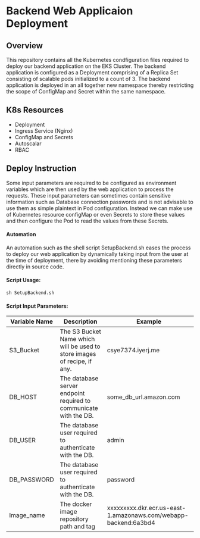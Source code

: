 
# Backend Web Applicaion Deployment
## Overview
This repository contains all the Kubernetes condfiguration files required to deploy our backend application on the EKS Cluster. The backend application is configured as a Deployment comprising of a Replica Set consisting of scalable pods initialized to a count of 3. The backend application is deployed in an all together new namespace thereby restricting the scope of ConfigMap and Secret within the same namespace.


## K8s Resources
- Deployment
- Ingress Service (Nginx)
- ConfigMap and Secrets
- Autoscalar
- RBAC


## Deploy Instruction
Some input parameters are required to be configured as environment variables which are then used by the web application to process the requests. These input parameters can sometimes contain sensitive information such as Database connection passwords and is not advisable to use them as simple plaintext in Pod configuration. Instead we can make use of Kubernetes resource configMap or even Secrets to store these values and then configure the Pod to read the values from these Secrets. <br>

#### Automation
An automation such as the shell script SetupBackend.sh eases the process to deploy our web application by dynamically taking input from the user at the time of deployment, there by avoiding mentioning these parameters directly in source code.

#### Script Usage:
```
sh SetupBackend.sh
```
#### Script Input Parameters:

| Variable Name | Description | Example |
| --- | --- | --- |
|S3_Bucket| The S3 Bucket Name which will be used to store images of recipe, if any. | csye7374.iyerj.me |
|DB_HOST| The database server endpoint required to communicate with the DB.| some_db_url.amazon.com |
|DB_USER| The database user required to authenticate with the DB. | admin |
|DB_PASSWORD| The database user required to authenticate with the DB. | password |
|Image_name| The docker image repository path and tag| xxxxxxxxx.dkr.ecr.us-east-1.amazonaws.com/webapp-backend:6a3bd4|